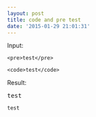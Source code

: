 ```yaml
---
layout: post
title: code and pre test
date: '2015-01-29 21:01:31'
---
```


Input:

```
<pre>test</pre>

<code>test</code>
```
Result:

<pre>test</pre>

<code>test</code>